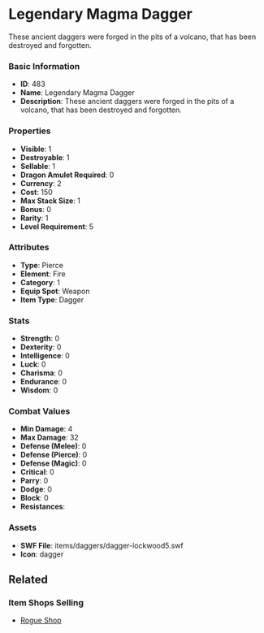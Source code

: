 # Legendary Magma Dagger

These ancient daggers were forged in the pits of a volcano, that has been destroyed and forgotten. 

### Basic Information

- **ID**: 483
- **Name**: Legendary Magma Dagger
- **Description**: These ancient daggers were forged in the pits of a volcano, that has been destroyed and forgotten. 

### Properties

- **Visible**: 1
- **Destroyable**: 1
- **Sellable**: 1
- **Dragon Amulet Required**: 0
- **Currency**: 2
- **Cost**: 150
- **Max Stack Size**: 1
- **Bonus**: 0
- **Rarity**: 1
- **Level Requirement**: 5

### Attributes

- **Type**: Pierce
- **Element**: Fire
- **Category**: 1
- **Equip Spot**: Weapon
- **Item Type**: Dagger

### Stats

- **Strength**: 0
- **Dexterity**: 0
- **Intelligence**: 0
- **Luck**: 0
- **Charisma**: 0
- **Endurance**: 0
- **Wisdom**: 0

### Combat Values

- **Min Damage**: 4
- **Max Damage**: 32
- **Defense (Melee)**: 0
- **Defense (Pierce)**: 0
- **Defense (Magic)**: 0
- **Critical**: 0
- **Parry**: 0
- **Dodge**: 0
- **Block**: 0
- **Resistances**: 

### Assets

- **SWF File**: items/daggers/dagger-lockwood5.swf
- **Icon**: dagger

## Related

### Item Shops Selling

- [Rogue Shop](../item-shops/14-rogue-shop.md)

